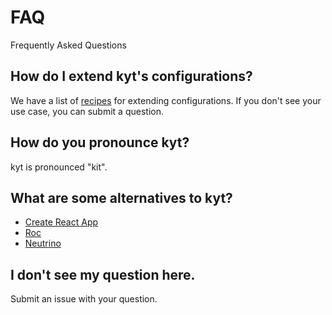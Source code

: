 # FAQ

Frequently Asked Questions

## How do I extend kyt's configurations?

We have a list of [recipes](/docs/Recipes.md) for extending configurations. If you don't see your use case, you can submit a question.

## How do you pronounce kyt?

kyt is pronounced "kit".

## What are some alternatives to kyt?

- [Create React App](https://github.com/facebook/create-react-app)
- [Roc](http://getroc.org/)
- [Neutrino](https://neutrinojs.org/)

## I don't see my question here.

Submit an issue with your question.
